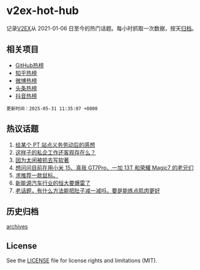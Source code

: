 # v2ex-hot-hub

 记录[V2EX](https://www.v2ex.com/)从 2021-01-06 日至今的热门话题。每小时抓取一次数据，按天[归档](archives)。
 
 ## 相关项目

- [GitHub热榜](https://github.com/snaildev/github-hot-hub)
- [知乎热榜](https://github.com/snaildev/zhihu-hot-hub)
- [微博热榜](https://github.com/snaildev/weibo-hot-hub)
- [头条热榜](https://github.com/snaildev/toutiao-hot-hub)
- [抖音热榜](https://github.com/snaildev/douyin-hot-hub)


 `更新时间：2025-05-31 11:35:07 +0800`

## 热议话题

1. [给某个 PT 站点义务劳动后的感想](https://www.v2ex.com/t/1135499)
1. [这样子的私企工作还客观存在么？](https://www.v2ex.com/t/1135432)
1. [因为太闲被抓去写软著](https://www.v2ex.com/t/1135418)
1. [想问问目前在用小米 15、真我 GT7Pro、一加 13T 和荣耀 Magic7 的老兄们](https://www.v2ex.com/t/1135503)
1. [求推荐一款鼠标。](https://www.v2ex.com/t/1135395)
1. [新能源汽车行业的恒大要爆雷了](https://www.v2ex.com/t/1135569)
1. [老话题，有什么方法能把肚子减一减吗，要是能练点肌肉更好](https://www.v2ex.com/t/1135413)

## 历史归档

[archives](archives)

## License

See the [LICENSE](LICENSE) file for license rights and limitations (MIT).
